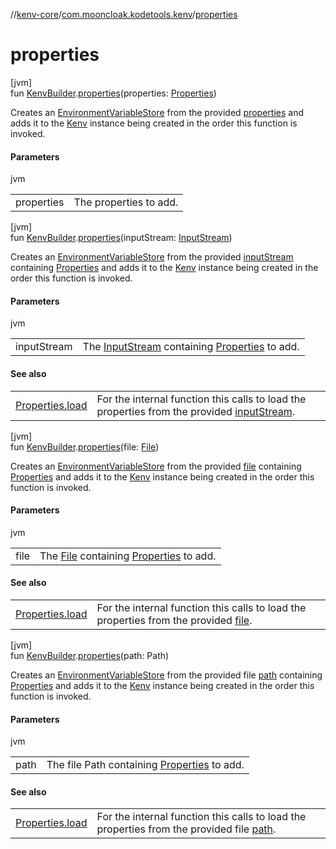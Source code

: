 //[kenv-core](../../index.md)/[com.mooncloak.kodetools.kenv](index.md)/[properties](properties.md)

# properties

[jvm]\
fun [KenvBuilder](-kenv-builder/index.md).[properties](properties.md)(properties: [Properties](https://developer.android.com/reference/kotlin/java/util/Properties.html))

Creates an [EnvironmentVariableStore](../com.mooncloak.kodetools.kenv.store/-environment-variable-store/index.md) from the provided [properties](properties.md) and adds it to the [Kenv](-kenv/index.md) instance being created in the order this function is invoked.

#### Parameters

jvm

| | |
|---|---|
| properties | The properties to add. |

[jvm]\
fun [KenvBuilder](-kenv-builder/index.md).[properties](properties.md)(inputStream: [InputStream](https://developer.android.com/reference/kotlin/java/io/InputStream.html))

Creates an [EnvironmentVariableStore](../com.mooncloak.kodetools.kenv.store/-environment-variable-store/index.md) from the provided [inputStream](properties.md) containing [Properties](https://developer.android.com/reference/kotlin/java/util/Properties.html) and adds it to the [Kenv](-kenv/index.md) instance being created in the order this function is invoked.

#### Parameters

jvm

| | |
|---|---|
| inputStream | The [InputStream](https://developer.android.com/reference/kotlin/java/io/InputStream.html) containing [Properties](https://developer.android.com/reference/kotlin/java/util/Properties.html) to add. |

#### See also

| | |
|---|---|
| [Properties.load](https://developer.android.com/reference/kotlin/java/util/Properties.html#load) | For the internal function this calls to load the properties from the provided [inputStream](properties.md). |

[jvm]\
fun [KenvBuilder](-kenv-builder/index.md).[properties](properties.md)(file: [File](https://developer.android.com/reference/kotlin/java/io/File.html))

Creates an [EnvironmentVariableStore](../com.mooncloak.kodetools.kenv.store/-environment-variable-store/index.md) from the provided [file](properties.md) containing [Properties](https://developer.android.com/reference/kotlin/java/util/Properties.html) and adds it to the [Kenv](-kenv/index.md) instance being created in the order this function is invoked.

#### Parameters

jvm

| | |
|---|---|
| file | The [File](https://developer.android.com/reference/kotlin/java/io/File.html) containing [Properties](https://developer.android.com/reference/kotlin/java/util/Properties.html) to add. |

#### See also

| | |
|---|---|
| [Properties.load](https://developer.android.com/reference/kotlin/java/util/Properties.html#load) | For the internal function this calls to load the properties from the provided [file](properties.md). |

[jvm]\
fun [KenvBuilder](-kenv-builder/index.md).[properties](properties.md)(path: Path)

Creates an [EnvironmentVariableStore](../com.mooncloak.kodetools.kenv.store/-environment-variable-store/index.md) from the provided file [path](properties.md) containing [Properties](https://developer.android.com/reference/kotlin/java/util/Properties.html) and adds it to the [Kenv](-kenv/index.md) instance being created in the order this function is invoked.

#### Parameters

jvm

| | |
|---|---|
| path | The file Path containing [Properties](https://developer.android.com/reference/kotlin/java/util/Properties.html) to add. |

#### See also

| | |
|---|---|
| [Properties.load](https://developer.android.com/reference/kotlin/java/util/Properties.html#load) | For the internal function this calls to load the properties from the provided file [path](properties.md). |
